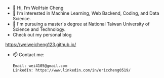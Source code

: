 - 👋 Hi, I’m WeiHsin Cheng
- 👀 I’m interested in Machine Learning, Web Backend, Coding, and Data Science.
- 🌱 I'm pursuing a master's degree at National Taiwan University of Science and Technology.
- Check out my personal blog

https://weiweicheng123.github.io/

- 📫 Contact me:
      
      Email: wei4105@gmail.com
      LinkedIn: https://www.linkedin.com/in/ericcheng0519/

<!---
WeiWeiCheng123/WeiWeiCheng123 is a ✨ special ✨ repository because its `README.md` (this file) appears on your GitHub profile.
You can click the Preview link to take a look at your changes.
--->
